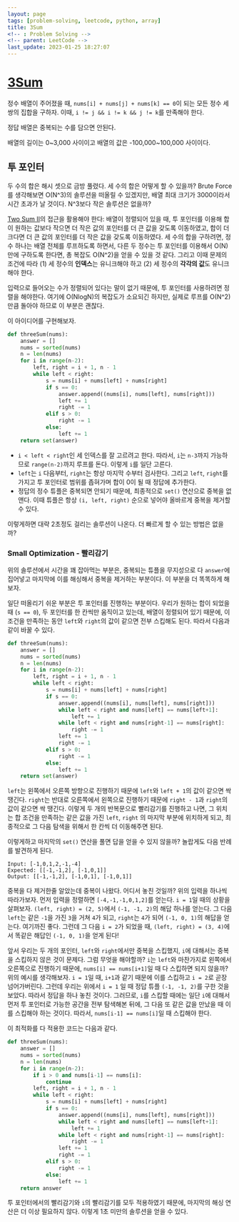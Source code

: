 ```yaml
---
layout: page
tags: [problem-solving, leetcode, python, array]
title: 3Sum
<!-- : Problem Solving -->
<!-- parent: LeetCode -->
last_update: 2023-01-25 18:27:07
---
```


# [3Sum](https://leetcode.com/problems/3sum/)

 정수 배열이 주어졌을 때, `nums[i] + nums[j] + nums[k] == 0`이 되는
 모든 정수 세 쌍의 집합을 구하자. 이때, `i != j && i != k && j != k`를
 만족해야 한다.

 정답 배열은 중복되는 수를 담으면 안된다.

 배열의 길이는 0~3,000 사이이고 배열의 값은 -100,000~100,000 사이이다.

## 투 포인터

 두 수의 합은 해시 셋으로 금방 풀렸다. 세 수의 합은 어떻게 할 수
 있을까? Brute Force를 생각해보면 O(N^3)의 솔루션을 떠올릴 수
 있겠지만, 배열 최대 크기가 3000이라서 시간 초과가 날 것이다. N^3보다
 작은 솔루션은 없을까?

 [Two Sum II](../two-sum/#two-sum-ii---input-array-is-sorted)의 접근을
 활용해야 한다: 배열이 정렬되어 있을 때, 투 포인터를 이용해 합이
 원하는 값보다 작으면 더 작은 값의 포인터를 더 큰 값을 갖도록
 이동하였고, 합이 더 크다면 더 큰 값의 포인터를 더 작은 값을 갖도록
 이동하였다. 세 수의 합을 구하려면, 정수 하나는 배열 전체를 루프하도록
 하면서, 다른 두 정수는 투 포인터를 이용해서 O(N)만에 구하도록 한다면,
 총 복잡도 O(N^2)을 얻을 수 있을 것 같다. 그리고 이때 문제의 조건에
 따라 (1) 세 정수의 **인덱스**는 유니크해야 하고 (2) 세 정수의
 **각각의 값**도 유니크해야 한다.

 입력으로 들어오는 수가 정렬되어 있다는 말이 없기 때문에, 투 포인터를
 사용하려면 정렬을 해야한다. 여기에 O(NlogN)의 복잡도가 소요되긴
 하지만, 실제로 루프를 O(N^2)만큼 돌아야 하므로 이 부분은 괜찮다.

 이 아이디어를 구현해보자.

```python
def threeSum(nums):
    answer = []
    nums = sorted(nums)
    n = len(nums)
    for i in range(n-2):
        left, right = i + 1, n - 1
        while left < right:
            s = nums[i] + nums[left] + nums[right]
            if s == 0:
                answer.append((nums[i], nums[left], nums[right]))
                left += 1
                right -= 1
            elif s > 0:
                right -= 1
            else:
                left += 1
    return set(answer)
```

 - `i < left < right`인 세 인덱스를 잘 고르려고 한다. 따라서, `i`는
   `n-3`까지 가능하므로 `range(n-2)`까지 루프를 돈다. 이렇게 `i`를
   일단 고른다.
 - `left`는 `i` 다음부터, `right`는 항상 마지막 수부터
   검사한다. 그리고 `left`, `right`를 가지고 투 포인터로 범위를
   좁혀가며 합이 0이 될 때 정답에 추가한다.
 - 정답의 정수 튜플은 중복되면 안되기 때문에, 최종적으로 `set()`
   연산으로 중복을 없앤다. 이때 튜플은 항상 `(i, left, right)` 순으로
   넣어야 올바르게 중복을 제거할 수 있다.


 이렇게하면 대략 2초정도 걸리는 솔루션이 나온다. 더 빠르게 할 수 있는
 방법은 없을까?

### Small Optimization - 빨리감기

 위의 솔루션에서 시간을 꽤 잡아먹는 부분은, 중복되는 튜플을 무지성으로
 다 `answer`에 집어넣고 마지막에 이를 해싱해서 중복을 제거하는
 부분이다. 이 부분을 더 똑똑하게 해보자.

 일단 떠올리기 쉬운 부분은 투 포인터를 진행하는 부분이다. 우리가
 원하는 합이 되었을 때 (`s == 0`), 두 포인터를 한 칸씩만 움직이고
 있는데, 배열이 정렬되어 있기 때문에, 이 조건을 만족하는 동안 `left`와
 `right`의 값이 같으면 전부 스킵해도 된다. 따라서 다음과 같이 바꿀 수
 있다.

```python
def threeSum(nums):
    answer = []
    nums = sorted(nums)
    n = len(nums)
    for i in range(n-2):
        left, right = i + 1, n - 1
        while left < right:
            s = nums[i] + nums[left] + nums[right]
            if s == 0:
                answer.append((nums[i], nums[left], nums[right]))
                while left < right and nums[left] == nums[left+1]:
                    left += 1
                while left < right and nums[right-1] == nums[right]:
                    right -= 1
                left += 1
                right -= 1
            elif s > 0:
                right -= 1
            else:
                left += 1
    return set(answer)
```

 `left`는 왼쪽에서 오른쪽 방향으로 진행하기 때문에 `left`와 `left +
 1`의 값이 같으면 싹 땡긴다. `right`는 반대로 오른쪽에서 왼쪽으로
 진행하기 때문에 `right - 1`과 `right`의 값이 같으면 싹 땡긴다. 이렇게
 두 개의 반복문으로 빨리감기를 진행하고 나면, 그 위치는 합 조건을
 만족하는 같은 값을 가진 `left`, `right` 의 마지막 부분에 위치하게
 되고, 최종적으로 그 다음 탐색을 위해서 한 칸씩 더 이동해주면 된다.

 이렇게하고 마지막의 `set()` 연산을 풀면 답을 얻을 수 있지 않을까?
 놀랍게도 다음 반례를 발견하게 된다.

```
Input: [-1,0,1,2,-1,-4]
Expected: [[-1,-1,2], [-1,0,1]]
Output: [[-1,-1,2], [-1,0,1], [-1,0,1]]
```

 중복을 다 제거한줄 알았는데 중복이 나왔다. 어디서 놓친 것일까? 위의
 입력을 하나씩 따라가보자. 먼저 입력을 정렬하면 `[-4,-1,-1,0,1,2]`를
 얻는다. `i = 1`일 때의 상황을 살펴보자. `(left, right) = (2, 5)`에서
 `(-1, -1, 2)`의 해답 하나를 얻는다. 그 다음 `left`는 같은 `-1`을 가진
 `3`을 거쳐 `4`가 되고, `right`는 `4`가 되어 `(-1, 0, 1)`의 해답을
 얻는다. 여기까진 좋다. 그런데 그 다음 `i = 2`가 되었을 때, `(left,
 right) = (3, 4)`에서 똑같은 해답인 `(-1, 0, 1)`을 얻게 된다!

 앞서 우리는 두 개의 포인터, `left`와 `right`에서만 중복을 스킵했지,
 `i`에 대해서는 중복을 스킵하지 않은 것이 문제다. 그럼 무엇을
 해야할까? `i`는 `left`와 마찬가지로 왼쪽에서 오른쪽으로 진행하기
 때문에, `nums[i] == nums[i+1]`일 때 다 스킵하면 되지 않을까? 위의
 예시를 생각해보자. `i = 1`일 때, `i+1`과 같기 때문에 이를 스킵하고 `i
 = 2`로 곧장 넘어가버린다. 그런데 우리는 위에서 `i = 1` 일 때 정답
 튜플 `(-1, -1, 2)`를 구한 것을 보았다. 따라서 정답을 하나 놓친
 것이다. 그러므로, `i`를 스킵할 때에는 일단 `i`에 대해서 먼저 투
 포인터로 가능한 공간을 전부 탐색해본 뒤에, 그 다음 또 같은 값을
 만났을 때 이를 스킵해야 하는 것이다. 따라서, `nums[i-1] == nums[i]`일
 때 스킵해야 한다.

 이 최적화를 다 적용한 코드는 다음과 같다.

```python
def threeSum(nums):
    answer = []
    nums = sorted(nums)
    n = len(nums)
    for i in range(n-2):
        if i > 0 and nums[i-1] == nums[i]:
            continue
        left, right = i + 1, n - 1
        while left < right:
            s = nums[i] + nums[left] + nums[right]
            if s == 0:
                answer.append((nums[i], nums[left], nums[right]))
                while left < right and nums[left] == nums[left+1]:
                    left += 1
                while left < right and nums[right-1] == nums[right]:
                    right -= 1
                left += 1
                right -= 1
            elif s > 0:
                right -= 1
            else:
                left += 1
    return answer
```

 투 포인터에서의 빨리감기와 `i`의 빨리감기를 모두 적용하였기 때문에,
 마지막의 해싱 연산은 더 이상 필요하지 않다. 이렇게 1초 미만의
 솔루션을 얻을 수 있다.
